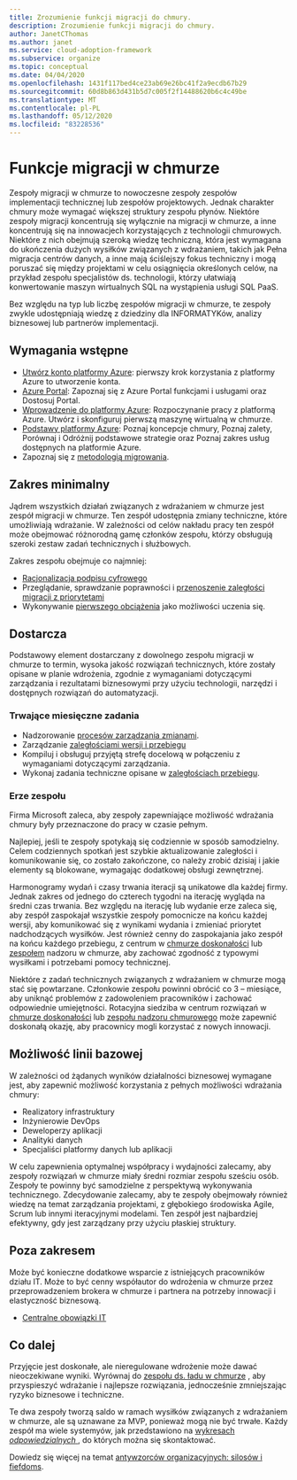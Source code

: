 ```yaml
---
title: Zrozumienie funkcji migracji do chmury.
description: Zrozumienie funkcji migracji do chmury.
author: JanetCThomas
ms.author: janet
ms.service: cloud-adoption-framework
ms.subservice: organize
ms.topic: conceptual
ms.date: 04/04/2020
ms.openlocfilehash: 1431f117bed4ce23ab69e26bc41f2a9ecdb67b29
ms.sourcegitcommit: 60d8b863d431b5d7c005f2f14488620b6c4c49be
ms.translationtype: MT
ms.contentlocale: pl-PL
ms.lasthandoff: 05/12/2020
ms.locfileid: "83228536"
---
```

# <a name="cloud-migration-functions"></a>Funkcje migracji w chmurze

Zespoły migracji w chmurze to nowoczesne zespoły zespołów implementacji technicznej lub zespołów projektowych. Jednak charakter chmury może wymagać większej struktury zespołu płynów. Niektóre zespoły migracji koncentrują się wyłącznie na migracji w chmurze, a inne koncentrują się na innowacjech korzystających z technologii chmurowych. Niektóre z nich obejmują szeroką wiedzę techniczną, która jest wymagana do ukończenia dużych wysiłków związanych z wdrażaniem, takich jak Pełna migracja centrów danych, a inne mają ściślejszy fokus techniczny i mogą poruszać się między projektami w celu osiągnięcia określonych celów, na przykład zespołu specjalistów ds. technologii, którzy ułatwiają konwertowanie maszyn wirtualnych SQL na wystąpienia usługi SQL PaaS.

Bez względu na typ lub liczbę zespołów migracji w chmurze, te zespoły zwykle udostępniają wiedzę z dziedziny dla INFORMATYKów, analizy biznesowej lub partnerów implementacji.

## <a name="prerequisites"></a>Wymagania wstępne

- [Utwórz konto platformy Azure](https://docs.microsoft.com/learn/modules/create-an-azure-account): pierwszy krok korzystania z platformy Azure to utworzenie konta.
- [Azure Portal](https://docs.microsoft.com/learn/modules/tour-azure-portal): Zapoznaj się z Azure Portal funkcjami i usługami oraz Dostosuj Portal.
- [Wprowadzenie do platformy Azure](https://docs.microsoft.com/learn/modules/welcome-to-azure): Rozpoczynanie pracy z platformą Azure. Utwórz i skonfiguruj pierwszą maszynę wirtualną w chmurze.
- [Podstawy platformy Azure](https://docs.microsoft.com/learn/paths/azure-for-the-data-engineer): Poznaj koncepcje chmury, Poznaj zalety, Porównaj i Odróżnij podstawowe strategie oraz Poznaj zakres usług dostępnych na platformie Azure.
- Zapoznaj się z [metodologią migrowania](../migrate/index.md).

## <a name="minimum-scope"></a>Zakres minimalny

Jądrem wszystkich działań związanych z wdrażaniem w chmurze jest zespół migracji w chmurze. Ten zespół udostępnia zmiany techniczne, które umożliwiają wdrażanie. W zależności od celów nakładu pracy ten zespół może obejmować różnorodną gamę członków zespołu, którzy obsługują szeroki zestaw zadań technicznych i służbowych.

Zakres zespołu obejmuje co najmniej:

- [Racjonalizacja podpisu cyfrowego](../digital-estate/index.md)
- Przeglądanie, sprawdzanie poprawności i [przenoszenie zaległości migracji z priorytetami](../migrate/migration-considerations/assess/release-iteration-backlog.md)
- Wykonywanie [pierwszego obciążenia](../digital-estate/rationalize.md#select-the-first-workload) jako możliwości uczenia się.

## <a name="deliverable"></a>Dostarcza

Podstawowy element dostarczany z dowolnego zespołu migracji w chmurze to termin, wysoka jakość rozwiązań technicznych, które zostały opisane w planie wdrożenia, zgodnie z wymaganiami dotyczącymi zarządzania i rezultatami biznesowymi przy użyciu technologii, narzędzi i dostępnych rozwiązań do automatyzacji.

### <a name="ongoing-monthly-tasks"></a>Trwające miesięczne zadania

- Nadzorowanie [procesów zarządzania zmianami](../migrate/migration-considerations/prerequisites/technical-complexity.md).
- Zarządzanie [zaległościami wersji i przebiegu](../migrate/migration-considerations/assess/release-iteration-backlog.md)
- Kompiluj i obsługuj przyjętą strefę docelową w połączeniu z wymaganiami dotyczącymi zarządzania.
- Wykonaj zadania techniczne opisane w [zaległościach przebiegu](../migrate/migration-considerations/assess/release-iteration-backlog.md).

### <a name="team-cadence"></a>Erze zespołu

Firma Microsoft zaleca, aby zespoły zapewniające możliwość wdrażania chmury były przeznaczone do pracy w czasie pełnym.

Najlepiej, jeśli te zespoły spotykają się codziennie w sposób samodzielny. Celem codziennych spotkań jest szybkie aktualizowanie zaległości i komunikowanie się, co zostało zakończone, co należy zrobić dzisiaj i jakie elementy są blokowane, wymagając dodatkowej obsługi zewnętrznej.

Harmonogramy wydań i czasy trwania iteracji są unikatowe dla każdej firmy. Jednak zakres od jednego do czterech tygodni na iterację wygląda na średni czas trwania. Bez względu na iterację lub wydanie erze zaleca się, aby zespół zaspokajał wszystkie zespoły pomocnicze na końcu każdej wersji, aby komunikować się z wynikami wydania i zmieniać priorytet nadchodzących wysiłków. Jest również cenny do zaspokajania jako zespół na końcu każdego przebiegu, z centrum w [chmurze doskonałości](../organize/cloud-center-of-excellence.md) lub [zespołem](./cloud-governance.md) nadzoru w chmurze, aby zachować zgodność z typowymi wysiłkami i potrzebami pomocy technicznej.

Niektóre z zadań technicznych związanych z wdrażaniem w chmurze mogą stać się powtarzane. Członkowie zespołu powinni obrócić co 3 &ndash; miesiące, aby uniknąć problemów z zadowoleniem pracowników i zachować odpowiednie umiejętności. Rotacyjna siedziba w centrum rozwiązań w [chmurze doskonałości](../organize/cloud-center-of-excellence.md) lub [zespołu nadzoru chmurowego](./cloud-governance.md) może zapewnić doskonałą okazję, aby pracownicy mogli korzystać z nowych innowacji.

## <a name="baseline-capability"></a>Możliwość linii bazowej

W zależności od żądanych wyników działalności biznesowej wymagane jest, aby zapewnić możliwość korzystania z pełnych możliwości wdrażania chmury:

- Realizatory infrastruktury
- Inżynierowie DevOps
- Deweloperzy aplikacji
- Analityki danych
- Specjaliści platformy danych lub aplikacji

W celu zapewnienia optymalnej współpracy i wydajności zalecamy, aby zespoły rozwiązań w chmurze miały średni rozmiar zespołu sześciu osób. Zespoły te powinny być samodzielne z perspektywą wykonywania technicznego. Zdecydowanie zalecamy, aby te zespoły obejmowały również wiedzę na temat zarządzania projektami, z głębokiego środowiska Agile, Scrum lub innymi iteracyjnymi modelami. Ten zespół jest najbardziej efektywny, gdy jest zarządzany przy użyciu płaskiej struktury.

## <a name="out-of-scope"></a>Poza zakresem

Może być konieczne dodatkowe wsparcie z istniejących pracowników działu IT. Może to być cenny współautor do wdrożenia w chmurze przez przeprowadzeniem brokera w chmurze i partnera na potrzeby innowacji i elastyczność biznesową.

- [Centralne obowiązki IT](../organize/central-it.md)

## <a name="whats-next"></a>Co dalej

Przyjęcie jest doskonałe, ale nieregulowane wdrożenie może dawać nieoczekiwane wyniki. Wyrównaj do [zespołu ds. ładu w chmurze](./cloud-governance.md) , aby przyspieszyć wdrażanie i najlepsze rozwiązania, jednocześnie zmniejszając ryzyko biznesowe i techniczne.

Te dwa zespoły tworzą saldo w ramach wysiłków związanych z wdrażaniem w chmurze, ale są uznawane za MVP, ponieważ mogą nie być trwałe. Każdy zespół ma wiele systemyów, jak przedstawiono na [wykresach *odpowiedzialnych* ](../organize/raci-alignment.md), do których można się skontaktować.

Dowiedz się więcej na temat [antywzorców organizacyjnych: silosów i fiefdoms](../organize/fiefdoms-silos.md).
